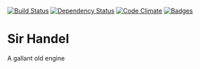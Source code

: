 [![Build Status](http://img.shields.io/travis/theodi/sir_handel.svg)](https://travis-ci.org/theodi/sir_handel)
[![Dependency Status](http://img.shields.io/gemnasium/theodi/sir_handel.svg)](https://gemnasium.com/theodi/sir_handel)
[![Code Climate](http://img.shields.io/codeclimate/github/theodi/sir_handel.svg)](https://codeclimate.com/github/theodi/sir_handel)
[![Badges](http://img.shields.io/:badges-4/4-ff6799.svg)](https://github.com/badges/badgerbadgerbadger)

# Sir Handel

A gallant old engine
